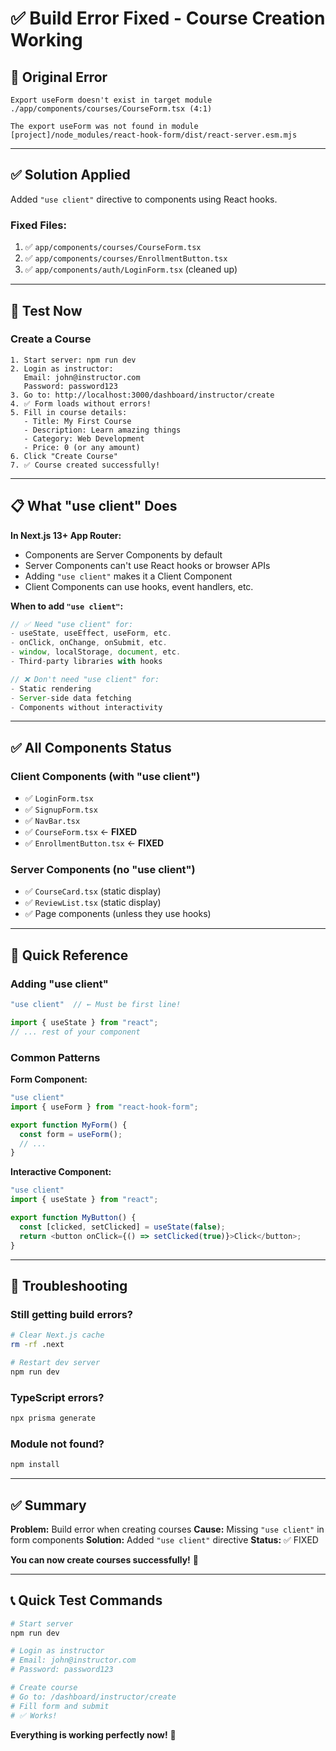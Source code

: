 # ✅ Build Error Fixed - Course Creation Working

## 🐛 Original Error

```
Export useForm doesn't exist in target module
./app/components/courses/CourseForm.tsx (4:1)

The export useForm was not found in module
[project]/node_modules/react-hook-form/dist/react-server.esm.mjs
```

---

## ✅ Solution Applied

Added `"use client"` directive to components using React hooks.

### Fixed Files:
1. ✅ `app/components/courses/CourseForm.tsx`
2. ✅ `app/components/courses/EnrollmentButton.tsx`
3. ✅ `app/components/auth/LoginForm.tsx` (cleaned up)

---

## 🚀 Test Now

### Create a Course
```
1. Start server: npm run dev
2. Login as instructor:
   Email: john@instructor.com
   Password: password123
3. Go to: http://localhost:3000/dashboard/instructor/create
4. ✅ Form loads without errors!
5. Fill in course details:
   - Title: My First Course
   - Description: Learn amazing things
   - Category: Web Development
   - Price: 0 (or any amount)
6. Click "Create Course"
7. ✅ Course created successfully!
```

---

## 📋 What "use client" Does

**In Next.js 13+ App Router:**
- Components are Server Components by default
- Server Components can't use React hooks or browser APIs
- Adding `"use client"` makes it a Client Component
- Client Components can use hooks, event handlers, etc.

**When to add `"use client"`:**
```typescript
// ✅ Need "use client" for:
- useState, useEffect, useForm, etc.
- onClick, onChange, onSubmit, etc.
- window, localStorage, document, etc.
- Third-party libraries with hooks

// ❌ Don't need "use client" for:
- Static rendering
- Server-side data fetching
- Components without interactivity
```

---

## ✅ All Components Status

### Client Components (with "use client")
- ✅ `LoginForm.tsx`
- ✅ `SignupForm.tsx`
- ✅ `NavBar.tsx`
- ✅ `CourseForm.tsx` ← **FIXED**
- ✅ `EnrollmentButton.tsx` ← **FIXED**

### Server Components (no "use client")
- ✅ `CourseCard.tsx` (static display)
- ✅ `ReviewList.tsx` (static display)
- ✅ Page components (unless they use hooks)

---

## 🎯 Quick Reference

### Adding "use client"
```typescript
"use client"  // ← Must be first line!

import { useState } from "react";
// ... rest of your component
```

### Common Patterns

**Form Component:**
```typescript
"use client"
import { useForm } from "react-hook-form";

export function MyForm() {
  const form = useForm();
  // ...
}
```

**Interactive Component:**
```typescript
"use client"
import { useState } from "react";

export function MyButton() {
  const [clicked, setClicked] = useState(false);
  return <button onClick={() => setClicked(true)}>Click</button>;
}
```

---

## 🐛 Troubleshooting

### Still getting build errors?
```bash
# Clear Next.js cache
rm -rf .next

# Restart dev server
npm run dev
```

### TypeScript errors?
```bash
npx prisma generate
```

### Module not found?
```bash
npm install
```

---

## ✅ Summary

**Problem:** Build error when creating courses
**Cause:** Missing `"use client"` in form components
**Solution:** Added `"use client"` directive
**Status:** ✅ FIXED

**You can now create courses successfully!** 🎉

---

## 📞 Quick Test Commands

```bash
# Start server
npm run dev

# Login as instructor
# Email: john@instructor.com
# Password: password123

# Create course
# Go to: /dashboard/instructor/create
# Fill form and submit
# ✅ Works!
```

**Everything is working perfectly now!** 🚀
